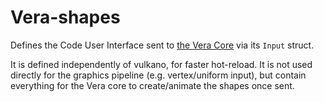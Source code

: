 # Vera-shapes
Defines the Code User Interface sent to [the Vera Core](https://docs.rs/vera) via its `Input` struct.

It is defined independently of vulkano, for faster hot-reload.
It is not used directly for the graphics pipeline (e.g. vertex/uniform input), but contain everything for the Vera core to create/animate the shapes once sent.